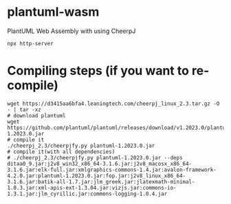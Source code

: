 # plantuml-wasm
PlantUML Web Assembly with using CheerpJ

`npx http-server`

# Compiling steps (if you want to re-compile)

```shell
wget https://d3415aa6bfa4.leaningtech.com/cheerpj_linux_2.3.tar.gz -O - | tar -xz
# download plantuml
wget https://github.com/plantuml/plantuml/releases/download/v1.2023.0/plantuml-1.2023.0.jar
# compile it
./cheerpj_2.3/cheerpjfy.py plantuml-1.2023.0.jar
# compile it(with all dependencies)
# ./cheerpj_2.3/cheerpjfy.py plantuml-1.2023.0.jar --deps ditaa0_9.jar:j2v8_win32_x86_64-3.1.6.jar:j2v8_macosx_x86_64-3.1.6.jar:elk-full.jar:xmlgraphics-commons-1.4.jar:avalon-framework-4.2.0.jar:plantuml-1.2023.0.jar:fop.jar:j2v8_linux_x86_64-3.1.6.jar:batik-all-1.7.jar:jlm_greek.jar:jlatexmath-minimal-1.0.3.jar:xml-apis-ext-1.3.04.jar:vizjs.jar:commons-io-1.3.1.jar:jlm_cyrillic.jar:commons-logging-1.0.4.jar
```
